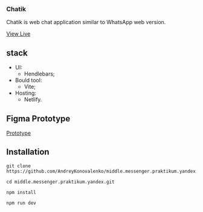### Chatik

Chatik is web chat application similar to WhatsApp web version.

[View Live](https://64e9eddf04ddee2d24bdcf27--clinquant-souffle-ad0372.netlify.app/)

## stack

- UI:
  - Hendlebars;
- Bould tool:
  - Vite;
- Hosting:
  - Netlify.
  <!-- - state management:
  - Redux + TypeScript
  - API connection:
  - HTTP;
  - WebSocket;
  - authentication/authorisation:
  - JSON WEB Tokens
  - unit tests:
  - Jest;
  - e2e tests:
  - cypress. -->

## Figma Prototype

[Prototype](https://www.figma.com/file/s7nrocZRdKLn4HYig2A5Ni/Chatik?type=design&node-id=0%3A1&mode=design&t=XzsPFrRpoMFGDHc7-1)

## Installation

```
git clone https://github.com/AndreyKonovalenko/middle.messenger.praktikum.yandex.git
```

```
cd middle.messenger.praktikum.yandex.git
```

```
npm install
```

```
npm run dev
```
